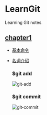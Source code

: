 # LearnGit
Learning Git notes.

## [chapter1](./chapter1/chapter1.txt)

- [基本命令](./chapter1/基本命令.txt)

- [名词介绍](./chapter1/名词介绍.txt)
  
  ### $git add  
   ![git-add](https://www.liaoxuefeng.com/files/attachments/919020074026336/0)
  
  ### $git commit  
   ![git-commit](https://www.liaoxuefeng.com/files/attachments/919020100829536/0)
 
  
